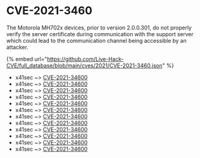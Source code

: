 # CVE-2021-3460

The Motorola MH702x devices, prior to version 2.0.0.301, do not properly verify the server certificate during communication with the support server which could lead to the communication channel being accessible by an attacker.

{% embed url="https://github.com/Live-Hack-CVE/full_database/blob/main/cves/2021/CVE-2021-3460.json" %}


* x41sec ~> [CVE-2021-34600](https://www.alice-snow.ru/2021/database/cve-2021-3460/cve-2021-34600-x41sec)
* x41sec ~> [CVE-2021-34600](https://www.alice-snow.ru/2021/database/cve-2021-3460/cve-2021-34600-x41sec)
* x41sec ~> [CVE-2021-34600](https://www.alice-snow.ru/2021/database/cve-2021-3460/cve-2021-34600-x41sec)
* x41sec ~> [CVE-2021-34600](https://www.alice-snow.ru/2021/database/cve-2021-3460/cve-2021-34600-x41sec)
* x41sec ~> [CVE-2021-34600](https://www.alice-snow.ru/2021/database/cve-2021-3460/cve-2021-34600-x41sec)
* x41sec ~> [CVE-2021-34600](https://www.alice-snow.ru/2021/database/cve-2021-3460/cve-2021-34600-x41sec)
* x41sec ~> [CVE-2021-34600](https://www.alice-snow.ru/2021/database/cve-2021-3460/cve-2021-34600-x41sec)
* x41sec ~> [CVE-2021-34600](https://www.alice-snow.ru/2021/database/cve-2021-3460/cve-2021-34600-x41sec)
* x41sec ~> [CVE-2021-34600](https://www.alice-snow.ru/2021/database/cve-2021-3460/cve-2021-34600-x41sec)
* x41sec ~> [CVE-2021-34600](https://www.alice-snow.ru/2021/database/cve-2021-3460/cve-2021-34600-x41sec)
* x41sec ~> [CVE-2021-34600](https://www.alice-snow.ru/2021/database/cve-2021-3460/cve-2021-34600-x41sec)
* x41sec ~> [CVE-2021-34600](https://www.alice-snow.ru/2021/database/cve-2021-3460/cve-2021-34600-x41sec)